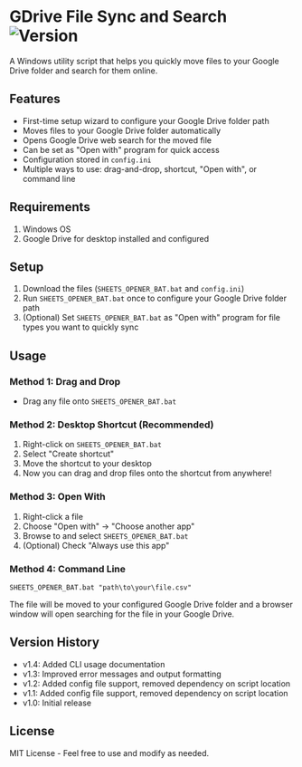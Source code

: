 # GDrive File Sync and Search ![Version](https://img.shields.io/badge/version-1.4-blue)

A Windows utility script that helps you quickly move files to your Google Drive folder and search for them online.

## Features

- First-time setup wizard to configure your Google Drive folder path
- Moves files to your Google Drive folder automatically
- Opens Google Drive web search for the moved file
- Can be set as "Open with" program for quick access
- Configuration stored in `config.ini`
- Multiple ways to use: drag-and-drop, shortcut, "Open with", or command line

## Requirements

1. Windows OS
2. Google Drive for desktop installed and configured

## Setup

1. Download the files (`SHEETS_OPENER_BAT.bat` and `config.ini`)
2. Run `SHEETS_OPENER_BAT.bat` once to configure your Google Drive folder path
3. (Optional) Set `SHEETS_OPENER_BAT.bat` as "Open with" program for file types you want to quickly sync

## Usage

### Method 1: Drag and Drop
- Drag any file onto `SHEETS_OPENER_BAT.bat`

### Method 2: Desktop Shortcut (Recommended)
1. Right-click on `SHEETS_OPENER_BAT.bat`
2. Select "Create shortcut"
3. Move the shortcut to your desktop
4. Now you can drag and drop files onto the shortcut from anywhere!

### Method 3: Open With
1. Right-click a file
2. Choose "Open with" → "Choose another app"
3. Browse to and select `SHEETS_OPENER_BAT.bat`
4. (Optional) Check "Always use this app"

### Method 4: Command Line
```batch
SHEETS_OPENER_BAT.bat "path\to\your\file.csv"
```

The file will be moved to your configured Google Drive folder and a browser window will open searching for the file in your Google Drive.

## Version History

- v1.4: Added CLI usage documentation
- v1.3: Improved error messages and output formatting
- v1.2: Added config file support, removed dependency on script location
- v1.1: Added config file support, removed dependency on script location
- v1.0: Initial release

## License

MIT License - Feel free to use and modify as needed. 